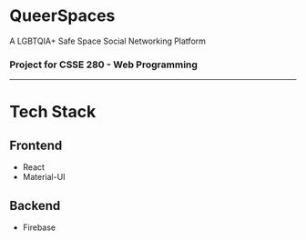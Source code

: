# QueerSpaces
A LGBTQIA+ Safe Space Social Networking Platform
### Project for CSSE 280 - Web Programming
---
# Tech Stack
## Frontend
 - React
 - Material-UI 
## Backend
 - Firebase
